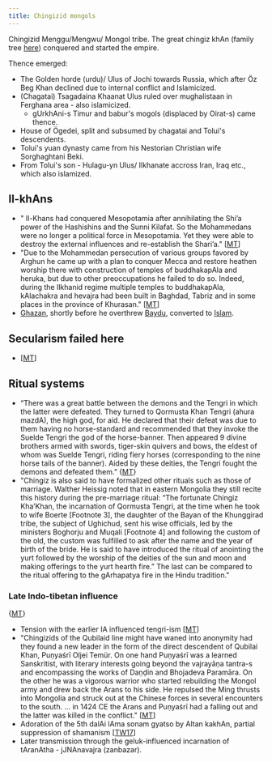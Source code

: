 ```yaml
---
title: Chingizid mongols
---
```

Chingizid Menggu/Mengwu/ Mongol tribe. The great chingiz khAn (family tree [here](https://en.wikipedia.org/wiki/Family_tree_of_Genghis_Khan)) conquered and started the empire.

Thence emerged:

- The Golden horde (urdu)/ Ulus of Jochi towards Russia, which after Öz Beg Khan declined due to internal conflict and Islamicized.
- (Chagatai) Tsagadaina Khaanat Ulus ruled over mughalistaan in Ferghana area - also islamicized.
    - gUrkhAni-s Timur and babur's mogols (displaced by Oirat-s) came thence.
- House of Ögedei, split and subsumed by chagatai and Tolui's descendents. 
- Tolui's yuan dynasty came from his Nestorian Christian wife Sorghaghtani Beki.
- From Tolui's son - Hulagu-yn Ulus/ Ilkhanate accross Iran, Iraq etc., which also islamized.

## Il-khAns
- " Il-Khans had conquered Mesopotamia after annihilating the Shi’a power of the Hashishins and the Sunni Kilafat. So the Mohammedans were no longer a political force in Mesopotamia. Yet they were able to destroy the external influences and re-establish the Shari’a." \[[MT](https://manasataramgini.wordpress.com/2011/05/20/some-notes-on-rashid-ad-din-bin-imad-ud-dawla-abul-khair-and-his-times/)\]
- "Due to the Mohammedan persecution of various groups favored by Arghun he came up with a plan to conquer Mecca and restore heathen worship there with construction of temples of buddhakapAla and heruka, but due to other preoccupations he failed to do so. Indeed, during the Ilkhanid regime multiple temples to buddhakapAla, kAlachakra and hevajra had been built in Baghdad, Tabriz and in some places in the province of Khurasan." \[[MT](https://manasataramgini.wordpress.com/2011/05/20/some-notes-on-rashid-ad-din-bin-imad-ud-dawla-abul-khair-and-his-times/)\]
- [Ghazan](https://en.wikipedia.org/wiki/Ghazan), shortly before he overthrew [Baydu](https://en.wikipedia.org/wiki/Baydu), converted to [Islam](https://en.wikipedia.org/wiki/Islam "Islam").

## Secularism failed here
- \[[MT](https://manasataramgini.wordpress.com/2011/05/20/some-notes-on-rashid-ad-din-bin-imad-ud-dawla-abul-khair-and-his-times/)\]

## Ritual systems
- “There was a great battle between the demons and the Tengri in which the latter were defeated. They turned to Qormusta Khan Tengri (ahura mazdA), the high god, for aid. He declared that their defeat was due to them having no horse-standard and recommended that they invoke the Suelde Tengri the god of the horse-banner. Then appeared 9 divine brothers armed with swords, tiger-skin quivers and bows, the eldest of whom was Suelde Tengri, riding fiery horses (corresponding to the nine horse tails of the banner). Aided by these deities, the Tengri fought the demons and defeated them.” {[MT](https://manasataramgini.wordpress.com/2013/04/03/some-further-notes-on-the-mongol-religion/)}
- "Chingiz is also said to have formalized other rituals such as those of marriage. Walther Heissig noted that in eastern Mongolia they still recite this history during the pre-marriage ritual: “The fortunate Chingiz Kha’Khan, the incarnation of Qormusta Tengri, at the time when he took to wife Boerte [Footnote 3], the daughter of the Bayan of the Khunggirad tribe, the subject of Ughichud, sent his wise officials, led by the ministers Boghorju and Muqali [Footnote 4] and following the custom of the old, the custom was fulfilled to ask after the name and the year of birth of the bride. He is said to have introduced the ritual of anointing the yurt followed by the worship of the deities of the sun and moon and making offerings to the yurt hearth fire.” The last can be compared to the ritual offering to the gArhapatya fire in the Hindu tradition."

### Late Indo-tibetan influence

{[MT](https://manasataramgini.wordpress.com/2013/04/03/some-further-notes-on-the-mongol-religion/)}

- Tension with the earlier IA influenced tengri-ism \[[MT](https://manasataramgini.wordpress.com/2013/04/03/some-further-notes-on-the-mongol-religion/)\]
- "Chingizids of the Qubilaid line might have waned into anonymity had they found a new leader in the form of the direct descendent of Qubilai Khan, Puṇyaśrī Oljei Temür. On one hand Puṇyaśrī was a learned Sanskritist, with literary interests going beyond the vajrayāṇa tantra-s and encompassing the works of Daṇḍin and Bhojadeva Paramāra. On the other he was a vigorous warrior who started rebuilding the Mongol army and drew back the Arans to his side. He repulsed the Ming thrusts into Mongolia and struck out at the Chinese forces in several encounters to the south. ... in 1424 CE the Arans and Puṇyaśrī had a falling out and the latter was killed in the conflict." \[[MT](https://manasataramgini.wordpress.com/2015/01/21/some-notes-on-the-rise-of-oirat-power-and-the-jangar-tuuli/)\]
- Adoration of the 5th dalAi lAma sonam gyatso by Altan kakhAn, partial suppression of shamanism \[[TW17](https://i.imgur.com/c7LQTfL.jpg)\]
- Later transmission through the geluk-influenced incarnation of tAranAtha - jJNAnavajra (zanbazar).

